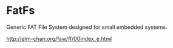 FatFs
=====

Generic FAT File System designed for small embedded systems.

http://elm-chan.org/fsw/ff/00index_e.html

